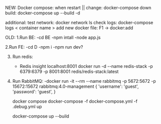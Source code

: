 NEW:
Docker compose:
    when restart || change:
        docker-compose down 
    build:
        docker-compose up --build -d

additional:
test network:
    docker network ls
check logs:
    docker-compose logs < container name >
add new docker file:
    F1 -> docker:add
    

OLD:
1.Run BE:
    -cd BE
    -npm intall
    -node app.js

2.Run FE:
    -cd D
    -npm i
    -npm run dev?

3. Run redis:
    - Redis insight localhost:8001
    docker run -d --name redis-stack -p 6379:6379 -p 8001:8001 redis/redis-stack:latest


4. Run RabbitMQ:
   -docker run -it --rm --name rabbitmq -p 5672:5672 -p 15672:15672 rabbitmq:4.0-management
   {
    'username': 'guest',
    'password': 'guest',
   }

   docker compose
   docker-compose -f docker-compose.yml -f .debug.yml up

   docker-compose up --build

